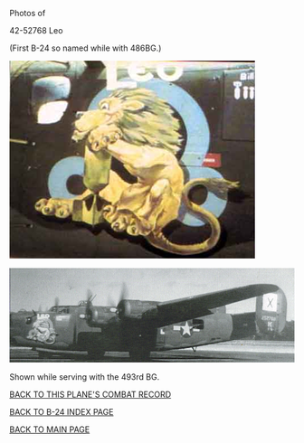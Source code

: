 
Photos of 






 




42-52768 Leo   

(First B-24 so named while with 486BG.)  
  

![](42-52768c.jpg)  
  

![](42-52768a.jpg)  

Shown while serving with the 493rd BG.  
  

[BACK TO THIS PLANE'S COMBAT RECORD](../b24s/42-52768.md)  

[BACK TO B-24 INDEX PAGE](../000b24s.md)  

[BACK TO MAIN PAGE](../index.md)


